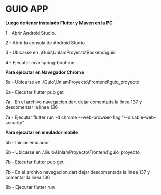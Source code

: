 # GUIO APP

**Luego de tener instalado Flutter y Maven en la PC**

1 - Abrir Android Studio.

2 - Abrir la consola de Android Studio.

3 - Ubicarse en .\Guio\UnlamProyecto\Backend\guio

4 - Ejecutar mvn spring-boot:run

**Para ejecutar en Navegador Chrome**

5a - Ubicarse en .\Guio\UnlamProyecto\Frontend\guio_proyecto

6a - Ejecutar flutter pub get

7a - En el archivo navegacion.dart dejar comentada la linea 137 y descomentar la linea 136

7a - Ejecutar flutter run -d chrome --web-browser-flag "--disable-web-security"

**Para ejecutar en emulador mobile**

5b - Iniciar emulador

6b - Ubicarse en .\Guio\UnlamProyecto\Frontend\guio_proyecto

7b - Ejecutar flutter pub get

7b - En el archivo navegacion.dart dejar descomentada la linea 137 y comentar la linea 136

8b - Ejecutar flutter run
